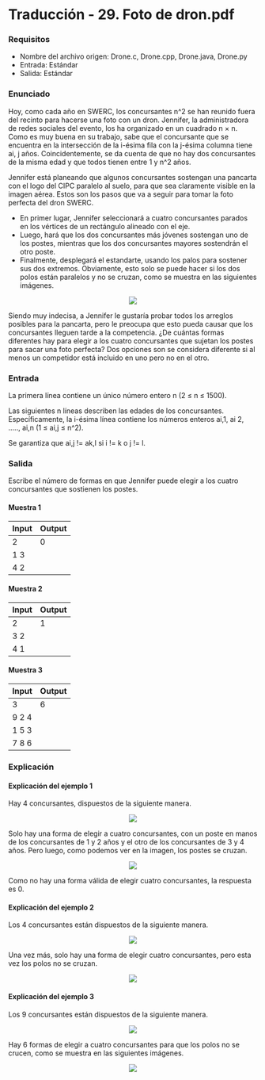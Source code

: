 # Traducción - 29. Foto de dron.pdf

### Requisitos
- Nombre del archivo origen: Drone.c, Drone.cpp, Drone.java, Drone.py
- Entrada: Estándar
- Salida: Estándar

### Enunciado
Hoy, como cada año en SWERC, los concursantes n^2 se han reunido fuera del recinto para hacerse una foto con un dron. Jennifer, la administradora de redes sociales del evento, los ha organizado en un cuadrado n × n. Como es muy buena en su trabajo, sabe que el concursante que se encuentra en la intersección de la i-ésima fila con la j-ésima columna tiene ai, j años. Coincidentemente, se da cuenta de que no hay dos concursantes de la misma edad y que todos tienen entre 1 y n^2 años.

Jennifer está planeando que algunos concursantes sostengan una pancarta con el logo del CIPC paralelo al suelo, para que sea claramente visible en la imagen aérea. Estos son los pasos que va a seguir para tomar la foto perfecta del dron SWERC.

- En primer lugar, Jennifer seleccionará a cuatro concursantes parados en los vértices de un rectángulo alineado con el eje.
- Luego, hará que los dos concursantes más jóvenes sostengan uno de los postes, mientras que los dos concursantes mayores sostendrán el otro poste.
- Finalmente, desplegará el estandarte, usando los palos para sostener sus dos extremos. Obviamente, esto solo se puede hacer si los dos polos están paralelos y no se cruzan, como se muestra en las siguientes imágenes.

<div align="center"><img src="https://github.com/josuerom/maraton-programacionUMD/blob/main/img/29_Drone1.png"></div>

Siendo muy indecisa, a Jennifer le gustaría probar todos los arreglos posibles para la pancarta, pero le preocupa que esto pueda causar que los concursantes lleguen tarde a la competencia. ¿De cuántas formas diferentes hay para elegir a los cuatro concursantes que sujetan los postes para sacar una foto perfecta? Dos opciones son
se considera diferente si al menos un competidor está incluido en uno pero no en el otro.

### Entrada
La primera línea contiene un único número entero n (2 ≤ n ≤ 1500).

Las siguientes n líneas describen las edades de los concursantes. Específicamente, la i-ésima línea contiene los números enteros ai,1, ai 2, ....., ai,n (1 ≤ ai,j ≤ n^2).

Se garantiza que ai,j != ak,l si i != k o j != l.

### Salida
Escribe el número de formas en que Jennifer puede elegir a los cuatro concursantes que sostienen los postes.

#### Muestra 1
| Input | Output |
| ----- | ------ |
| 2 | 0 |
| 1 3 |  |
| 4 2 |  |

#### Muestra 2
| Input | Output |
| ----- | ------ |
| 2 | 1 |
| 3 2 |  |
| 4 1 |  |

#### Muestra 3
| Input | Output |
| ----- | ------ |
| 3 | 6 |
| 9 2 4 |  |
| 1 5 3 |  |
| 7 8 6 |  |

### Explicación
#### Explicación del ejemplo 1
Hay 4 concursantes, dispuestos de la siguiente manera.

<div align="center"><img src="https://github.com/josuerom/maraton-programacionUMD/blob/main/img/29_Drone2.png"></div>

Solo hay una forma de elegir a cuatro concursantes, con un poste en manos de los concursantes de 1 y 2 años y el otro de los concursantes de 3 y 4 años. Pero luego, como podemos ver en la imagen, los postes se cruzan.

<div align="center"><img src="https://github.com/josuerom/maraton-programacionUMD/blob/main/img/29_Drone3.png"></div>

Como no hay una forma válida de elegir cuatro concursantes, la respuesta es 0.

#### Explicación del ejemplo 2
Los 4 concursantes están dispuestos de la siguiente manera.

<div align="center"><img src="https://github.com/josuerom/maraton-programacionUMD/blob/main/img/29_Drone4.png"></div>

Una vez más, solo hay una forma de elegir cuatro concursantes, pero esta vez los polos no se cruzan.

<div align="center"><img src="https://github.com/josuerom/maraton-programacionUMD/blob/main/img/29_Drone5.png"></div>

#### Explicación del ejemplo 3
Los 9 concursantes están dispuestos de la siguiente manera.

<div align="center"><img src="https://github.com/josuerom/maraton-programacionUMD/blob/main/img/29_Drone6.png"></div>

Hay 6 formas de elegir a cuatro concursantes para que los polos no se crucen, como se muestra en las siguientes imágenes.

<div align="center"><img src="https://github.com/josuerom/maraton-programacionUMD/blob/main/img/29_Drone7.png"></div>